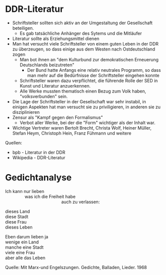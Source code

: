 # DDR-Literatur

- Schriftsteller sollten sich aktiv an der Umgestaltung der Gesellschaft beteiligen.
  - Es gab tatsächliche Anhänger des Sytems und die Mitläufer
- Literatur sollte als Erziehungsmittel dienen
- Man hat versucht viele Schriftsteller von einem guten Leben in der DDR zu überzeugen, so dass einige aus dem Westen nach Ostdeutschland zogen
    - Man bot ihnen an "dem Kulturbund zur demokratischen Erneuerung Deutschlands beizutreten"
      - Der Bund hatte Anfangs eine relativ neutrales Programm, so dass man mehr auf die Bedürfnisse der Schriftsteller eingehen konnte
    - Schriftsteller waren dazu verpflichtet, die führende Rolle der SED in Kunst und Literatur anzuerkennen.
    - Alle Werke mussten thematisch einen Bezug zum Volk haben, "volksverbunden" sein.
- Die Lage der Schriftsteller in der Gesellschaft war sehr instabil, in einigen Aspekten hat man versucht sie zu priviligieren, in anderen sie zu disziplinieren
- Zensur als "Kampf gegen den Formalismus"
  - Verbot aller Werke, bei der die "Form" wichtiger als der Inhalt war.
- Wichtige Vertreter waren Bertolt Brecht, Christa Wolf, Heiner Müller, Stefan Heym, Christoph Hein, Franz Fühmann und weitere

Quellen:

- bpb - Literatur in der DDR
- Wikipedia - DDR-Literatur

# Gedichtanalyse

Ich kann nur lieben  
$~~~~~~~~~~~~~~~$ was ich die Freiheit habe  
$~~~~~~~~~~~~~~~~~~~~~~~~~~~~~~~~~~~~~~~~~~~~~$ auch zu verlassen:

dieses Land  
diese Stadt  
diese Frau  
dieses Leben  

Eben darum lieben ja  
wenige ein Land  
manche eine Stadt  
viele eine Frau  
aber alle das Leben

Quelle: Mit Marx-und Engelszungen. Gedichte, Balladen, Lieder. 1968
